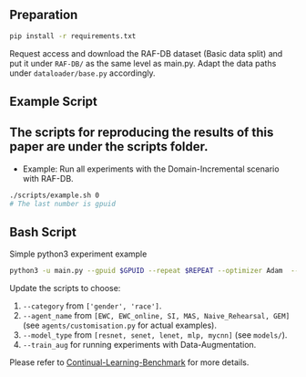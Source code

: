 ## Preparation
```bash
pip install -r requirements.txt
```
Request access and download the RAF-DB dataset (Basic data split) and put it under  ```RAF-DB/``` as the same level as main.py.
Adapt the data paths under ```dataloader/base.py``` accordingly.
   
## Example Script
The scripts for reproducing the results of this paper are under the scripts folder.
- 
- Example: Run all experiments with the Domain-Incremental scenario with RAF-DB.  
```bash
./scripts/example.sh 0
# The last number is gpuid
```

## Bash Script
Simple python3 experiment example
```bash
python3 -u main.py --gpuid $GPUID --repeat $REPEAT --optimizer Adam  --no_class_remap --force_out_dim 7 --schedule 25 --batch_size 24 --model_type mycnn --model_name Net  --agent_type customization  --agent_name GEM_100  --lr 0.0001 --reg_coef 10 100  --category gender --train_aug
```
Update the scripts to choose:
1. ```--category``` from ```['gender', 'race']```.
2. ```--agent_name``` from ```[EWC, EWC_online, SI, MAS, Naive_Rehearsal, GEM]``` (see ```agents/customisation.py``` for actual examples). 
3. ```--model_type``` from ```[resnet, senet, lenet, mlp, mycnn]``` (see ```models/```).
4. `````--train_aug````` for running experiments with Data-Augmentation. 

Please refer to [Continual-Learning-Benchmark](https://github.com/GT-RIPL/Continual-Learning-Benchmark) for more details.
